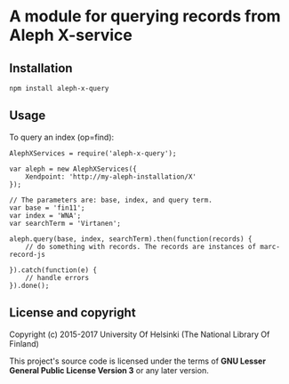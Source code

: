 # A module for querying records from Aleph X-service

## Installation

```
npm install aleph-x-query
```

## Usage

To query an index (op=find):

```
AlephXServices = require('aleph-x-query');

var aleph = new AlephXServices({
	Xendpoint: 'http://my-aleph-installation/X' 
});

// The parameters are: base, index, and query term.
var base = 'fin11';
var index = 'WNA';
var searchTerm = 'Virtanen';

aleph.query(base, index, searchTerm).then(function(records) {
	// do something with records. The records are instances of marc-record-js 

}).catch(function(e) {
	// handle errors
}).done();

```
## License and copyright

Copyright (c) 2015-2017 University Of Helsinki (The National Library Of Finland)

This project's source code is licensed under the terms of **GNU Lesser General Public License Version 3**  or any later version.